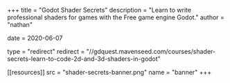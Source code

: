 +++
title = "Godot Shader Secrets"
description = "Learn to write professional shaders for games with the Free game engine Godot."
author = "nathan"

date = 2020-06-07

type = "redirect"
redirect = "//gdquest.mavenseed.com/courses/shader-secrets-learn-to-code-2d-and-3d-shaders-in-godot"

[[resources]]
  src = "shader-secrets-banner.png"
  name = "banner"
+++

